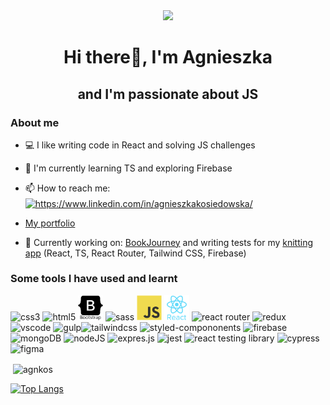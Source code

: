 <div id="header" align="center">
  <img src="https://media.giphy.com/media/v1.Y2lkPTc5MGI3NjExODY5MDlkNjE5ZmUwODhkNTY3ODUzZWU5NjYwYTZmYWI3OGYwYjEwMSZjdD1n/j7k6JOp8LufhXspVfu/giphy.gif" width="100"/>
</div>

<h1 align="center">Hi there👋, I'm Agnieszka</h1>
<h2 align="center">and I'm passionate about JS</h2>

<h3>About me</h3>

- 💻 I like writing code in React and solving JS challenges

- 🚀 I'm currently learning TS and exploring Firebase

- 📫 How to reach me: <a href="https://linkedin.com/in/https://www.linkedin.com/in/agnieszkakosiedowska/" target="blank"><img align="center" src="https://img.shields.io/badge/LinkedIn-0077B5?style=for-the-badge&logo=linkedin&logoColor=white" alt="https://www.linkedin.com/in/agnieszkakosiedowska/" height="25" /></a>

- <a href="https://agnkos.github.io/portfolio" target="blank">My portfolio</a>
- 🔭 Currently working on: <a href="https://github.com/agnkos/book-journey">BookJourney</a> and writing tests for my <a href="https://github.com/agnkos/knit-app">knitting app</a> (React, TS, React Router, Tailwind CSS, Firebase) 

<h3>Some tools I have used and learnt</h3>

<img src="https://cdn4.iconfinder.com/data/icons/flat-brand-logo-2/512/css3-512.png" alt="css3" width="40" height="40"/> <img src="https://cdn4.iconfinder.com/data/icons/flat-brand-logo-2/512/html5-256.png" alt="html5" width="40" height="40"/> <img src="https://raw.githubusercontent.com/devicons/devicon/master/icons/bootstrap/bootstrap-plain-wordmark.svg" alt="bootstrap" width="40" height="40"/> <img src="https://cdn4.iconfinder.com/data/icons/logos-and-brands/512/288_Sass_logo-256.png" alt="sass" width="40" height="40"/> <img src="https://raw.githubusercontent.com/devicons/devicon/master/icons/javascript/javascript-original.svg" alt="javascript" width="40" height="40"/> <img src="https://raw.githubusercontent.com/devicons/devicon/master/icons/react/react-original-wordmark.svg" alt="react" width="40" height="40"/> <img src="https://seekicon.com/free-icon-download/react-router_1.svg" alt="react router" width="40" height="40"/> <img src="https://cdn.jsdelivr.net/gh/devicons/devicon/icons/redux/redux-original.svg" alt="redux" width="40" height="40"/> <img src="https://cdn.jsdelivr.net/gh/devicons/devicon/icons/vscode/vscode-original.svg" alt="vscode" width="40" height="40"/> <img src="https://cdn.jsdelivr.net/gh/devicons/devicon/icons/gulp/gulp-plain.svg" alt="gulp" width="40" height="40"/><img src="https://cdn.jsdelivr.net/gh/devicons/devicon@latest/icons/tailwindcss/tailwindcss-original.svg" alt="tailwindcss" width="40" height="40" /> <img src="https://raw.githubusercontent.com/styled-components/brand/master/styled-components.png" alt="styled-compononents" height="40" /> <img src="https://cdn.jsdelivr.net/gh/devicons/devicon/icons/firebase/firebase-plain-wordmark.svg" alt="firebase" height="40"/> <img src="https://cdn.jsdelivr.net/gh/devicons/devicon/icons/mongodb/mongodb-plain-wordmark.svg" alt="mongoDB" height="40"/> <img src="https://cdn.jsdelivr.net/gh/devicons/devicon/icons/nodejs/nodejs-original-wordmark.svg" alt="nodeJS" height="40"/> <img src="https://cdn.jsdelivr.net/gh/devicons/devicon/icons/express/express-original-wordmark.svg" alt="expres.js" height="40" /> <img src="https://cdn.jsdelivr.net/gh/devicons/devicon/icons/jest/jest-plain.svg" alt="jest" height="40"/>  <img src="https://testing-library.com/img/octopus-128x128.png" alt='react testing library' height="40"/> <img src="https://cdn.jsdelivr.net/gh/devicons/devicon@latest/icons/cypressio/cypressio-original.svg" alt="cypress" height="40" />  <img src="https://cdn.jsdelivr.net/gh/devicons/devicon/icons/figma/figma-original.svg" alt="figma" height="40" />
          
          
          
          
          


<p>&nbsp;<img align="center" src="https://github-readme-stats.vercel.app/api?username=agnkos&show_icons=true&locale=en" alt="agnkos" /></p>

[![Top Langs](https://github-readme-stats.vercel.app/api/top-langs/?username=agnkos)](https://github.com/agnkos/github-readme-stats)

<!--
**agnkos/agnkos** is a ✨ _special_ ✨ repository because its `README.md` (this file) appears on your GitHub profile.

Here are some ideas to get you started:

- 🔭 I’m currently working on ...
- 🌱 I’m currently learning ...
- 👯 I’m looking to collaborate on ...
- 🤔 I’m looking for help with ...
- 💬 Ask me about ...
- 📫 How to reach me: ...
- 😄 Pronouns: ...
- ⚡ Fun fact: ...
-->
